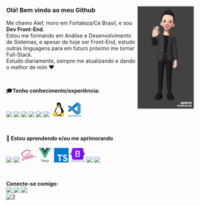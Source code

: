 
<!-- APRESENTAÇÃO -->
<h3>
<img src="https://github.com/AlefMends/alefmends/blob/main/avatar.gif" align="right" height="30%" width="30%" alt="avatar" border="0">
 Olá! Bem vindo ao meu Github

</h3>

<p align="left">
 Me chamo Alef, moro em Fortaleza/Ce Brasil, e sou <strong>Dev Front-End</strong>.<br>
 Estou me formando em Análise e Desenvolvimento de Sistemas, e apesar de hoje ser Front-End,
 estudo outras linguagens para em futuro próximo me tornar Full-Stack.<br>
 Estudo diariamente, sempre me atualizando e dando o melhor de mim ❤️ 
</p><br>

<!-- EXPERIÊNCIA/CONHECIMENTOS -->
<p align="left">
 <strong>🎓Tenho conhecimento/experiência:</strong>
 <br><br>
  <img width="40" src="https://cdn.jsdelivr.net/gh/devicons/devicon/icons/html5/html5-plain-wordmark.svg"/>
  <img width="40" src="https://cdn.jsdelivr.net/gh/devicons/devicon/icons/css3/css3-plain-wordmark.svg" />
  <img width="40" src="https://cdn.jsdelivr.net/gh/devicons/devicon/icons/javascript/javascript-plain.svg"/>
  <img width="40" src="https://cdn.jsdelivr.net/gh/devicons/devicon/icons/react/react-original-wordmark.svg" />
  <img width="40" src="https://cdn.jsdelivr.net/gh/devicons/devicon/icons/git/git-plain.svg"/>
  <img width="40" src="https://cdn.jsdelivr.net/gh/devicons/devicon/icons/github/github-original-wordmark.svg" />
  <img width="40" src="https://raw.githubusercontent.com/devicons/devicon/master/icons/linux/linux-original.svg" />
  <img width="40" src="https://github.com/devicons/devicon/blob/master/icons/vscode/vscode-original-wordmark.svg" />
</p><br>
 
 <!-- ESTUDANDO/APRIMORANDO -->
<p align="left">
  <strong>🧠 Estou aprendendo e/ou me aprimorando </strong>
  <br><br>
  <img width="40" src="https://cdn.jsdelivr.net/gh/devicons/devicon/icons/javascript/javascript-plain.svg"/>
  <img width="40" src="https://cdn.jsdelivr.net/gh/devicons/devicon/icons/react/react-original-wordmark.svg" />
  <img width="40" src="https://github.com/devicons/devicon/blob/master/icons/sass/sass-original.svg" />
  <img width="40" src="https://github.com/devicons/devicon/blob/master/icons/vuejs/vuejs-original-wordmark.svg" />
  <img width="40" src="https://github.com/devicons/devicon/blob/master/icons/typescript/typescript-original.svg" />
  <img width="40" src="https://github.com/devicons/devicon/blob/master/icons/bootstrap/bootstrap-original-wordmark.svg" />
  <img width="40" src="https://cdn.jsdelivr.net/gh/devicons/devicon/icons/nodejs/nodejs-plain.svg" />
  <img width="40" src="https://cdn.jsdelivr.net/gh/devicons/devicon/icons/angularjs/angularjs-plain.svg" />

</p><br>

 <!-- CONTATO -->
<strong>Conecte-se comigo:</strong><br>
  <a href = "mailto:contatoalefmendes@gmail.com"><img src="https://img.shields.io/badge/-Gmail-%23333?style=for-the-badge&logo=gmail&logoColor=white" target="_blank"> </a>
  <a href="https://www.linkedin.com/in/alef-mendes-596a088b/" target="_blank"><img src="https://img.shields.io/badge/-LinkedIn-%230077B5?style=for-the-badge&logo=linkedin&logoColor=white" target="_blank"></a>
  <a href="https://www.instagram.com/alefmends/" target="_blank"><img src="https://img.shields.io/badge/-Instagram-%23E4405F?style=for-the-badge&logo=instagram&logoColor=white" target="_blank"></a><br>
<img align="left" src="https://pa1.narvii.com/6461/bce4acd5b7e15ca478b7b08b65e3f9815b57a68f_hq.gif" height="250" width="330" alt="2" border="0">

 
 
